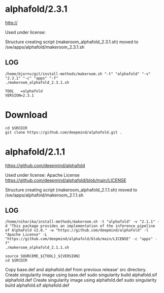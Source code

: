 alphafold/2.3.1
========================

<http://>

Used under license:



Structure creating script (makeroom_alphafold_2.3.1.sh) moved to /sw/apps/alphafold/makeroom_2.3.1.sh

LOG
---

    /home/bjornv/git/install-methods/makeroom.sh "-t" "alphafold" "-v" "2.3.1" "-c" "apps" "-f"
    ./makeroom_alphafold_2.3.1.sh

    TOOL   =alphafold
    VERSION=2.3.1

# Download
    cd $SRCDIR
    git clone https://github.com/deepmind/alphafold.git .









alphafold/2.1.1
========================

<https://github.com/deepmind/alphafold>

Used under license:
Apache License
<https://github.com/deepmind/alphafold/blob/main/LICENSE>

Structure creating script (makeroom_alphafold_2.1.1.sh) moved to /sw/apps/alphafold/makeroom_2.1.1.sh

LOG
---

    /home/niharika/install-methods/makeroom.sh -t "alphafold" -v "2.1.1" -d "This package provides an implementation of the inference pipeline of AlphaFold v2.0." -w "https://github.com/deepmind/alphafold" -l "Apache License" -L "https://github.com/deepmind/alphafold/blob/main/LICENSE" -c "apps" -f"
    ./makeroom_alphafold_2.1.1.sh

    source SOURCEME_${TOOL}_${VERSION}
    cd $SRCDIR
Copy base.def and alphafold.def from previous release' src directory.
Create singularity image using base.def
    sudo singularity build alphafold.sif alphafold.def
Create singularity image using alphafold.def
    sudo singularity build alphafold.sif alphafold.def
